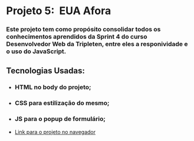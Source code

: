# Projeto 5:  EUA Afora

### Este projeto tem como propósito consolidar todos os conhecimentos aprendidos da Sprint 4 do curso Desenvolvedor Web da Tripleten, entre eles a responividade e o uso do JavaScript.

## Tecnologias Usadas:

- ### HTML no body do projeto;

- ### CSS para estilização do mesmo;

- ### JS para o popup de formulário;

* [Link para o projeto no navegador](https://github.com/Rueverel/web_project_4_ptbr)
